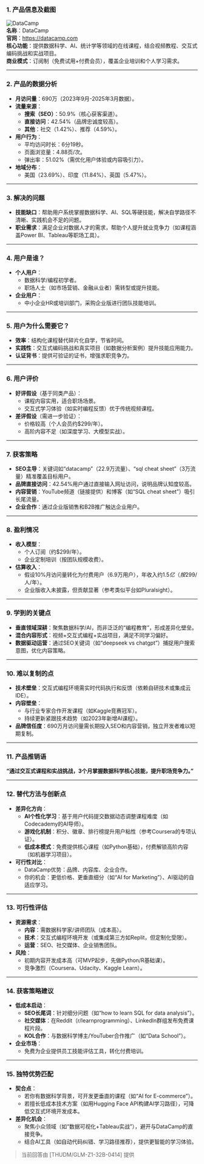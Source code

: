 
### 1. 产品信息及截图  
![DataCamp](https://cdn-images.toolify.ai/170350416412465752.jpg)  
**名称**：DataCamp  
**官网**：https://datacamp.com  
**核心功能**：提供数据科学、AI、统计学等领域的在线课程，结合视频教程、交互式编码挑战和实战项目。  
**商业模式**：订阅制（免费试用+付费会员），覆盖企业培训和个人学习需求。  

---

### 2. 产品的数据分析  
- **月访问量**：690万（2023年9月-2025年3月数据）。  
- **流量来源**：  
  - **搜索（SEO）**：50.9%（核心获客渠道）。  
  - **直接访问**：42.54%（品牌忠诚度较高）。  
  - **其他**：社交（1.42%）、推荐（4.59%）。  
- **用户行为**：  
  - 平均访问时长：6分19秒。  
  - 页面浏览量：4.88页/次。  
  - 弹出率：51.02%（需优化用户体验或内容吸引力）。  
- **地域分布**：  
  - 美国（23.69%）、印度（11.84%）、英国（5.47%）。  

---

### 3. 解决的问题  
- **技能缺口**：帮助用户系统掌握数据科学、AI、SQL等硬技能，解决自学路径不清晰、实践机会不足的问题。  
- **职业需求**：满足企业对数据人才的需求，帮助个人提升就业竞争力（如课程涵盖Power BI、Tableau等职场工具）。  

---

### 4. 用户是谁？  
- **个人用户**：  
  - 数据科学/编程初学者。  
  - 职场人士（如市场营销、金融从业者）需转型或提升技能。  
- **企业用户**：  
  - 中小企业HR或培训部门，采购企业版进行团队技能培训。  

---

### 5. 用户为什么需要它？  
- **效率**：结构化课程替代碎片化自学，节省时间。  
- **实践性**：交互式编码挑战和真实项目（如数据分析案例）提升技能应用能力。  
- **认证背书**：提供可验证的证书，增强求职竞争力。  

---

### 6. 用户评价  
- **好评假设**（基于同类产品）：  
  - 课程内容实用，适合职场场景。  
  - 交互式学习体验（如实时编程反馈）优于传统视频课程。  
- **差评假设**（需进一步验证）：  
  - 价格较高（个人会员约$299/年）。  
  - 高阶内容不足（如深度学习、大模型实战）。  

---

### 7. 获客策略  
- **SEO主导**：关键词如“datacamp”（22.9万流量）、“sql cheat sheet”（3万流量）精准覆盖目标用户。  
- **品牌直接访问**：42.54%用户通过直接输入网址访问，说明品牌认知度较高。  
- **内容营销**：YouTube频道（链接提供）和博客（如“SQL cheat sheet”）吸引长尾流量。  
- **企业合作**：通过企业版销售和B2B推广触达企业用户。  

---

### 8. 盈利情况  
- **收入模型**：  
  - 个人订阅（约$299/年）。  
  - 企业定制培训（按团队规模收费）。  
- **估算收入**：  
  - 假设10%月访问量转化为付费用户（6.9万用户），年收入约$1.5亿（按$299/人/年）。  
  - 企业版收入未披露，但贡献显著（参考类似平台如Pluralsight）。  

---

### 9. 学到的关键点  
- **垂直领域深耕**：聚焦数据科学/AI，而非泛泛的“编程教育”，形成差异化壁垒。  
- **混合内容形式**：视频+交互式编程+实战项目，满足不同学习偏好。  
- **数据驱动运营**：通过SEO关键词（如“deepseek vs chatgpt”）捕捉用户搜索意图，优化内容策略。  

---

### 10. 难以复制的点  
- **技术壁垒**：交互式编程环境需实时代码执行和反馈（依赖自研技术或集成云IDE）。  
- **内容壁垒**：  
  - 与行业专家合作开发课程（如Kaggle竞赛冠军）。  
  - 持续更新紧跟技术趋势（如2023年新增AI课程）。  
- **品牌信任度**：690万月访问量需长期投入SEO和内容营销，独立开发者难以短期复制。  

---

### 11. 产品推销语  
**“通过交互式课程和实战挑战，3个月掌握数据科学核心技能，提升职场竞争力。”**  

---

### 12. 替代方法与创新点  
- **差异化方向**：  
  - **AI个性化学习**：基于用户代码提交数据动态调整课程难度（如Codecademy的AI导师）。  
  - **游戏化机制**：积分、徽章、排行榜提升用户粘性（参考Coursera的专项认证）。  
  - **低成本模式**：免费提供核心课程（如Python基础），付费解锁高阶内容（如机器学习项目）。  
- **可行性对比**：  
  - DataCamp优势：品牌、内容库、企业合作。  
  - 你的机会：更低价格、更垂直细分（如“AI for Marketing”）、AI驱动的自适应学习。  

---

### 13. 可行性评估  
- **资源需求**：  
  - **内容**：需数据科学家/讲师团队（成本高）。  
  - **技术**：交互式编程环境开发（或集成第三方如Replit，但定制化受限）。  
  - **运营**：SEO、社交媒体、企业销售团队。  
- **风险**：  
  - 初期内容开发成本高（可MVP起步，先做Python/R基础课）。  
  - 竞争激烈（Coursera、Udacity、Kaggle Learn）。  

---

### 14. 获客策略建议  
- **低成本启动**：  
  - **SEO长尾词**：针对细分问题（如“how to learn SQL for data analysis”）。  
  - **社交媒体**：在Reddit（r/learnprogramming）、LinkedIn群组发布免费课程片段。  
  - **KOL合作**：与数据科学博主/YouTuber合作推广（如“Data School”）。  
- **企业市场**：  
  - 免费为企业提供员工技能评估工具，转化付费培训。  

---

### 15. 独特优势匹配  
- **契合点**：  
  - 若你有数据科学背景，可开发更垂直的课程（如“AI for E-commerce”）。  
  - 若擅长低成本技术方案（如用Hugging Face API构建AI学习路径），可降低交互式环境开发成本。  
- **差异化机会**：  
  - 聚焦小众领域（如“数据可视化+Tableau实战”），避开与DataCamp的直接竞争。  
  - 结合AI工具（如自动代码纠错、学习路径推荐），提供更智能的学习体验。  

> 当前回答由 [THUDM/GLM-Z1-32B-0414] 提供